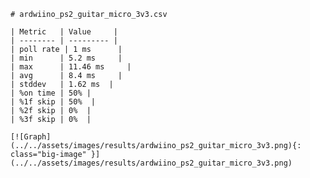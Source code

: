 
    # ardwiino_ps2_guitar_micro_3v3.csv

    | Metric   | Value     |
    | -------- | --------- |
    | poll rate | 1 ms      |
    | min      | 5.2 ms     |
    | max      | 11.46 ms     |
    | avg      | 8.4 ms     |
    | stddev   | 1.62 ms  |
    | %on time | 50% |
    | %1f skip | 50%  |
    | %2f skip | 0%  |
    | %3f skip | 0%  |

    [![Graph](../../assets/images/results/ardwiino_ps2_guitar_micro_3v3.png){: class="big-image" }](../../assets/images/results/ardwiino_ps2_guitar_micro_3v3.png)

    